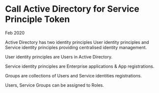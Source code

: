 # Call Active Directory for Service Principle Token

Feb 2020

> 

Active Directory has two identity principles User identity principles and Service identity principles providing centralised identity management.

User identity principles are Users in Active Directory.

Service identity principles are ​Enterprise applications & App registrations.

Groups are collections of Users and Service identities registrations.

Users, Service Groups can be assigned to Roles.